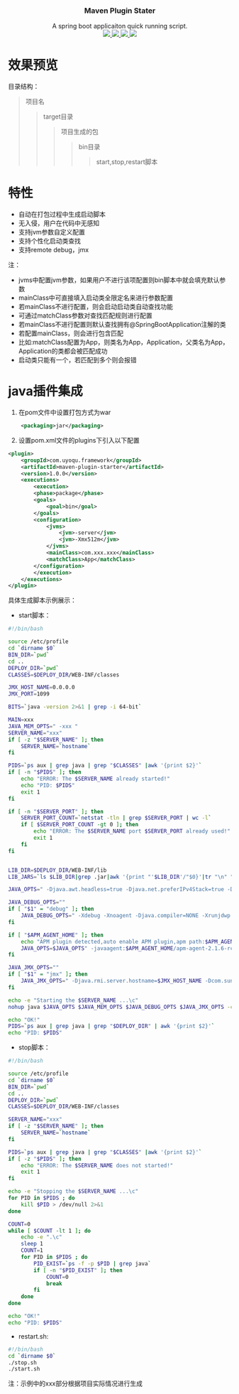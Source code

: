 <p align="center">
    <h3 align="center">Maven Plugin Stater</h3>
    <p align="center">
        A spring boot applicaiton quick running script.
        <br>
        <a href="https://travis-ci.org/xuxueli/xxl-job">
            <img src="https://travis-ci.org/com.uyoqu.framework/maven-plugin-starter.svg?branch=master" >
        </a>
        <a href="https://maven-badges.herokuapp.com/maven-central/com.uyoqu.framework/maven-plugin-starter/">
            <img src="https://maven-badges.herokuapp.com/maven-central/com.uyoqu.framework/maven-plugin-starter/badge.svg" >
        </a>
         <a href="https://github.com/yoqu/maven-plugin-starter/releases">
             <img src="https://img.shields.io/github/release/yoqu/maven-plugin-starter.svg" >
         </a>
         <a href="http://www.apache.org/licenses/LICENSE-2.0">
             <img src="https://img.shields.io/badge/license-APACHEv2-blue.svg" >
         </a>
    </p> 
</p>

# 效果预览
目录结构：
>项目名
>>target目录
>>>项目生成的包
>>>>bin目录
>>>>>start,stop,restart脚本
# 特性
- 自动在打包过程中生成启动脚本
- 无入侵，用户在代码中无感知
- 支持jvm参数自定义配置
- 支持个性化启动类查找
- 支持remote debug，jmx

注：
  - jvms中配置jvm参数，如果用户不进行该项配置则bin脚本中就会填充默认参数
  - mainClass中可直接填入启动类全限定名来进行参数配置
  - 若mainClass不进行配置，则会启动启动类自动查找功能
  - 可通过matchClass参数对查找匹配规则进行配置
  - 若mainClass不进行配置则默认查找拥有@SpringBootApplication注解的类
  - 若配置mainClass，则会进行包含匹配
  - 比如:matchClass配置为App，则类名为App，Application，父类名为App，Application的类都会被匹配成功
  - 启动类只能有一个，若匹配到多个则会报错
# java插件集成
1. 在pom文件中设置打包方式为war
```xml
	<packaging>jar</packaging>
```

2. 设置pom.xml文件的plugins下引入以下配置
```xml
<plugin>
    <groupId>com.uyoqu.framework</groupId>
	<artifactId>maven-plugin-starter</artifactId>
	<version>1.0.0</version>
    <executions>
        <execution>
        <phase>package</phase>
        <goals>
            <goal>bin</goal>
        </goals>
        <configuration>
            <jvms>
                <jvm>-server</jvm>
                <jvm>-Xmx512m</jvm>
            </jvms>
            <mainClass>com.xxx.xxx</mainClass>
            <matchClass>App</matchClass>
        </configuration>
        </execution>
    </executions>
</plugin> 
```


具体生成脚本示例展示： 
- start脚本：
``` bash
#!/bin/bash

source /etc/profile
cd `dirname $0`
BIN_DIR=`pwd`
cd ..
DEPLOY_DIR=`pwd`
CLASSES=$DEPLOY_DIR/WEB-INF/classes

JMX_HOST_NAME=0.0.0.0
JMX_PORT=1099

BITS=`java -version 2>&1 | grep -i 64-bit`

MAIN=xxx
JAVA_MEM_OPTS=" -xxx "
SERVER_NAME="xxx"
if [ -z "$SERVER_NAME" ]; then
    SERVER_NAME=`hostname`
fi

PIDS=`ps aux | grep java | grep "$CLASSES" |awk '{print $2}'`
if [ -n "$PIDS" ]; then
    echo "ERROR: The $SERVER_NAME already started!"
    echo "PID: $PIDS"
    exit 1
fi

if [ -n "$SERVER_PORT" ]; then
    SERVER_PORT_COUNT=`netstat -tln | grep $SERVER_PORT | wc -l`
    if [ $SERVER_PORT_COUNT -gt 0 ]; then
        echo "ERROR: The $SERVER_NAME port $SERVER_PORT already used!"
        exit 1
    fi
fi


LIB_DIR=$DEPLOY_DIR/WEB-INF/lib
LIB_JARS=`ls $LIB_DIR|grep .jar|awk '{print "'$LIB_DIR'/"$0}'|tr "\n" ":"`

JAVA_OPTS=" -Djava.awt.headless=true -Djava.net.preferIPv4Stack=true -Duser.timezone=GMT+08"

JAVA_DEBUG_OPTS=""
if [ "$1" = "debug" ]; then
    JAVA_DEBUG_OPTS=" -Xdebug -Xnoagent -Djava.compiler=NONE -Xrunjdwp:transport=dt_socket,address=8000,server=y,suspend=n "
fi

if [ "$APM_AGENT_HOME" ]; then
    echo "APM plugin detected,auto enable APM plugin,apm path:$APM_AGENT_HOME"
    JAVA_OPTS=$JAVA_OPTS" -javaagent:$APM_AGENT_HOME/apm-agent-2.1.6-rc2.jar"s
fi

JAVA_JMX_OPTS=""
if [ "$1" = "jmx" ]; then
    JAVA_JMX_OPTS=" -Djava.rmi.server.hostname=$JMX_HOST_NAME -Dcom.sun.management.jmxremote.port=$JMX_PORT -Dcom.sun.management.jmxremote.ssl=false -Dcom.sun.management.jmxremote.authenticate=false "
fi

echo -e "Starting the $SERVER_NAME ...\c"
nohup java $JAVA_OPTS $JAVA_MEM_OPTS $JAVA_DEBUG_OPTS $JAVA_JMX_OPTS -classpath $CLASSES:$LIB_JARS $MAIN > nohup.out 2>&1 < /dev/null &

echo "OK!"
PIDS=`ps aux | grep java | grep "$DEPLOY_DIR" | awk '{print $2}'`
echo "PID: $PIDS"
```
- stop脚本：
``` bash
#!/bin/bash

source /etc/profile
cd `dirname $0`
BIN_DIR=`pwd`
cd ..
DEPLOY_DIR=`pwd`
CLASSES=$DEPLOY_DIR/WEB-INF/classes

SERVER_NAME="xxx"
if [ -z "$SERVER_NAME" ]; then
    SERVER_NAME=`hostname`
fi

PIDS=`ps aux | grep java | grep "$CLASSES" |awk '{print $2}'`
if [ -z "$PIDS" ]; then
    echo "ERROR: The $SERVER_NAME does not started!"
    exit 1
fi

echo -e "Stopping the $SERVER_NAME ...\c"
for PID in $PIDS ; do
    kill $PID > /dev/null 2>&1
done

COUNT=0
while [ $COUNT -lt 1 ]; do
    echo -e ".\c"
    sleep 1
    COUNT=1
    for PID in $PIDS ; do
        PID_EXIST=`ps -f -p $PID | grep java`
        if [ -n "$PID_EXIST" ]; then
            COUNT=0
            break
        fi
    done
done

echo "OK!"
echo "PID: $PIDS"
```
- restart.sh:
``` bash
#!/bin/bash
cd `dirname $0`
./stop.sh
./start.sh
```
注：示例中的xxx部分根据项目实际情况进行生成


